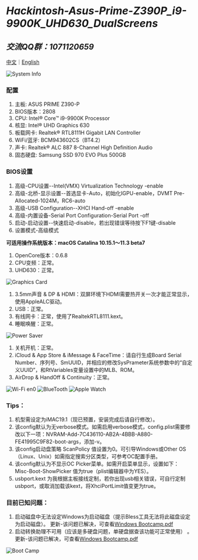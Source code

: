 # *Hackintosh-Asus-Prime-Z390P_i9-9900K_UHD630_DualScreens*

## *交流QQ群：1071120659*

[中文](https://github.com/igarashikenshin/Hackintosh-Asus-Prime-Z390P_i9-9900K_UHD630_DualScreens/blob/master/README.md)｜[English](https://github.com/igarashikenshin/Hackintosh-Asus-Prime-Z390P_i9-9900K_UHD630_DualScreens/blob/master/README-EN.md)

![System Info](https://i.loli.net/2021/04/07/IylTbpwdFNgDCjk.png)


### 配置
1. 主板: ASUS PRIME Z390-P
1. BIOS版本：2808
1. CPU: Intel® Core™ i9-9900K Processor
1. 核显: Intel® UHD Graphics 630
1. 板载网卡: Realtek® RTL8111H Gigabit LAN Controller
1. WiFi/蓝牙: BCM943602CS（BT4.2）
1. 声卡: Realtek® ALC 887 8-Channel High Definition Audio
1. 固态硬盘: Samsung SSD 970 EVO Plus 500GB

### BIOS设置
1. 高级-CPU设置--Intel(VMX) Virtualization Technology -enable
1. 高级-北桥-显示设置--首选显卡-Auto，初始化IGPU-enable，DVMT Pre-Allocated-1024M，RC6-auto
1. 高级-USB Configuration--XHCI Hand-off -enable
1. 高级-内置设备-Serial Port Configuration-Serial Port -off
1. 启动-启动设置--快速启动-disable，若出现错误等待按下F1键-disable
1. 设置模式-高级模式

**可适用操作系统版本：macOS Catalina 10.15.1～11.3 beta7**

1. OpenCore版本：0.6.8
1. CPU变频：正常。
1. UHD630：正常。

![Graphics Card](https://i.loli.net/2021/04/07/gEidfyJHLBGUv2N.png)
1. 3.5mm声音 & DP & HDMI：双屏环境下HDMI需要热开关一次才能正常显示，使用AppleALC驱动。
1. USB：正常。
1. 有线网卡：正常，使用了RealtekRTL8111.kext。
1. 睡眠唤醒：正常。

![Power Saver](https://i.imgur.com/wZ7IZjm.png)
1. 关机开机：正常。
1. iCloud & App Store & iMessage & FaceTime：请自行生成Board Serial Number、序列号、SmUUID，并相应的修改SysPrameter系统参数中的“自定义UUID”，和RtVariables变量设置中的MLB、ROM。
1. AirDrop & HandOff & Continuity：正常。

![Wi-Fi en0](https://i.imgur.com/daoSzyJ.png)
![BlueTooth](https://i.loli.net/2021/04/07/ocigaQV7JOCdpzF.png)
![Apple Watch](https://i.imgur.com/iYimFue.png)

### Tips：

1. 机型需设定为iMAC19.1（现已预置，安装完成后请自行修改）。
1. 该config默认为无verbose模式。如需启用verbose模式，config.plist需要修改以下一项：NVRAM-Add-7C436110-AB2A-4BBB-A880-FE41995C9F82-boot-args，添加-v。
1. 该config启动盘策略 ScanPolicy 值设置为0。可引导Windows或Other OS（Linux、Unix）如需指定搜索分区类型，可参考OC配置手册。
1. 该config默认为不显示OC Picker菜单。如需开启菜单显示，设置如下：Misc-Boot-ShowPicker 值为true（plist编辑器中为YES）。
1. usbport.kext 为我根据主板接线定制，若你出现usb相关错误，可自行定制usbport，或取消加载该kext，将XhciPortLimit值变更为true。


### 目前已知问题：

1. 启动磁盘中无法设定Windows为启动磁盘（提示Bless工具无法将此磁盘设定为启动磁盘）。 更新-该问题已解决，可查看[Windows Bootcamp.pdf](https://github.com/igarashikenshin/Hackintosh-Asus-Prime-Z390P_i9-9900K_UHD630_DualScreens/blob/master/Boot%20Camp%E6%95%99%E7%A8%8B/Windows%20Bootcamp.pdf)
1. 启动转换助理不可用（应该是多硬盘问题，单硬盘据查该功能可正常使用） 。更新-该问题已解决，可查看[Windows Bootcamp.pdf](https://github.com/igarashikenshin/Hackintosh-Asus-Prime-Z390P_i9-9900K_UHD630_DualScreens/blob/master/Boot%20Camp%E6%95%99%E7%A8%8B/Windows%20Bootcamp.pdf)

![Boot Camp](https://i.loli.net/2021/01/23/Ew1NepZ6kStuoh2.png)

